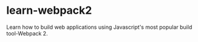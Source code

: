 # learn-webpack2
Learn how to build web applications using Javascript's most popular build tool-Webpack 2.

